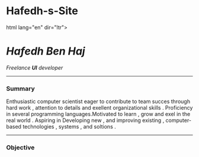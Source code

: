 # Hafedh-s-Site
html lang="en" dir="ltr">

<head>
  <meta charset="utf-8">
  <title>₪ Hafedh's Personal Site</title>
</head>

<body>
  <h1><em>Hafedh Ben Haj</em></h1>
  <p><em>Freelance <strong>UI</strong> developer</em></p>
  <hr>
  <h3>Summary</h3>
  <p>Enthusiastic computer scientist eager to contribute to team succes through
  hard work , attention to details and exellent organizational skills . Proficiency
in several programming languages.Motivated to learn , grow and exel in the real
world . Aspiring in Developing new , and improving existing , computer-based technologies ,
systems , and soltions . </p>
<hr>
<h3>Objective</h3>

</body>

</html>
